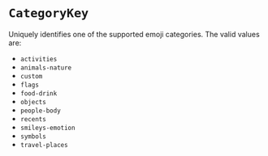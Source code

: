 # `CategoryKey`

Uniquely identifies one of the supported emoji categories. The valid values are:

- `activities`
- `animals-nature`
- `custom`
- `flags`
- `food-drink`
- `objects`
- `people-body`
- `recents`
- `smileys-emotion`
- `symbols`
- `travel-places`
